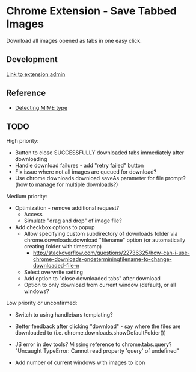 # Chrome Extension - Save Tabbed Images

Download all images opened as tabs in one easy click.



## Development

[Link to extension admin](https://chrome.google.com/webstore/developer/edit/hhcoikfhkkadkgklepjkfgafmjoggefh)



## Reference

* [Detecting MIME type](http://stackoverflow.com/a/21042958/341512)


## TODO

High priority:

* Button to close SUCCESSFULLY downloaded tabs immediately after downloading
* Handle download failures - add "retry failed" button
* Fix issue where not all images are queued for download?
* Use chrome.downloads.download saveAs parameter for file prompt? (how to manage for multiple downloads?)

Medium priority:

* Optimization - remove additional request?
    * Access
	* Simulate "drag and drop" of image file?
* Add checkbox options to popup
	* Allow specifying custom subdirectory of downloads folder via chrome.downloads.download "filename" option (or automatically creating folder with timestamp)
		* http://stackoverflow.com/questions/22736325/how-can-i-use-chrome-downloads-ondeterminingfilename-to-change-downloaded-file-n
	* Select overwrite setting
	* Add option to "close downloaded tabs" after download
	* Option to only download from current window (default), or all windows?


Low priority or unconfirmed:

* Switch to using handlebars templating?
* Better feedback after clicking "download" - say where the files are downloaded to (i.e. chrome.downloads.showDefaultFolder())

* JS error in dev tools?
	Missing reference to chrome.tabs.query?
	"Uncaught TypeError: Cannot read property 'query' of undefined"
* Add number of current windows with images to icon
